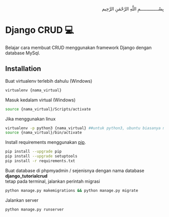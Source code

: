 <p align="right">
بِسْــــــــــــــمِ اللَّهِ الرَّحْمَنِ الرَّحِيم 
</p>

# Django CRUD :computer:
Belajar cara membuat CRUD menggunakan framework Django dengan database MySql.

## Installation

Buat virtualenv terlebih dahulu (Windows)
```bash
virtualenv {nama_virtual}
```
Masuk kedalam virtual (Windows)
```bash
source {nama_virtual}/Scripts/activate
```
Jika menggunakan linux
```bash
virtualenv -p python3 {nama_virtual} ##untuk python3, ubuntu biasanya menggunakan ini
source {nama_virtual}/bin/activate
```
Install requirements menggunakan [pip](https://pip.pypa.io/en/stable/).
```bash
pip install --upgrade pip
pip install --upgrade setuptools
pip install -r requirements.txt
```
Buat database di phpmyadmin / sejenisnya dengan nama database <b>django_tutorialcrud</b> <br>
tetap pada terminal, jalankan perintah migrasi
```bash
python manage.py makemigrations && python manage.py migrate
```
Jalankan server
```bash
python manage.py runserver
```
